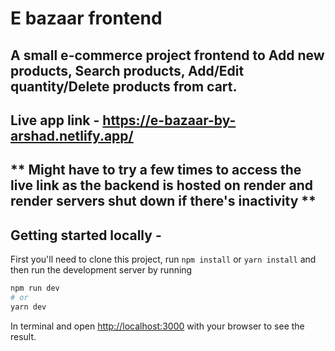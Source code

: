 
# E bazaar frontend
## A small e-commerce project frontend to Add new products, Search products, Add/Edit quantity/Delete products from cart.

## Live app link - https://e-bazaar-by-arshad.netlify.app/

## ** Might have to try a few times to access the live link as the backend is hosted on render and render servers shut down if there's inactivity **

## Getting started locally - 

First you'll need to clone this project, run ```npm install``` or ```yarn install``` and then run the development server by running

```bash
npm run dev
# or
yarn dev
```

In terminal and open [http://localhost:3000](http://localhost:3000) with your browser to see the result.

